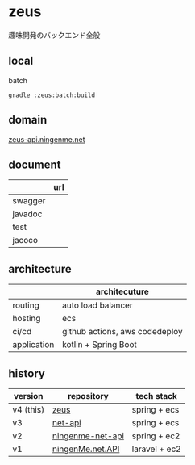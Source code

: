 # zeus

趣味開発のバックエンド全般

## local

batch

```shell
gradle :zeus:batch:build

```

## domain

[zeus-api.ningenme.net](https://zeus-api.ningenme.net)

## document

|            |url                             |  
|----------- |------------------------------- |  
|swagger     | |
|javadoc     | |  
|test        | |  
|jacoco      | |  

## architecture

|            |      architecuture             |  
|----------- |------------------------------- |  
|routing     | auto load balancer             |
|hosting     | ecs                            |  
|ci/cd       | github actions, aws codedeploy |  
|application | kotlin + Spring Boot           |  

## history

|version  |repository                                                       |tech stack|  
|------   |---------                                                        |----------- |  
|v4 (this)|[zeus](https://github.com/ningenMe/zeus)                         |spring + ecs|
|v3       |[net-api](https://github.com/ningenMe/net-api)                   |spring + ecs|  
|v2       |[ningenme-net-api](https://github.com/ningenMe/ningenme-net-api) |spring + ec2|  
|v1       |[ningenMe.net.API](https://github.com/ningenMe/ningenMe.net.API) |laravel + ec2|  
